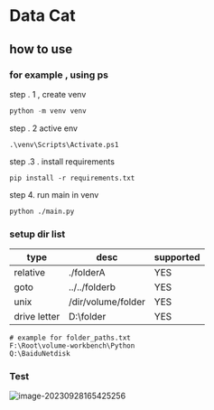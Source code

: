 # Data Cat



## how to use 

### for example , using ps

step . 1 , create venv

```powershell
python -m venv venv
```

step . 2 active env 

```
.\venv\Scripts\Activate.ps1
```

step .3 . install requirements

```
pip install -r requirements.txt
```

step 4. run main in venv

```
python ./main.py
```



### setup dir list



| type         | desc               | supported |
| ------------ | ------------------ | --------- |
| relative     | ./folderA          | YES       |
| goto         | ../../folderb      | YES       |
| unix         | /dir/volume/folder | YES       |
| drive letter | D:\folder          | YES       |

```
# example for folder_paths.txt
F:\Root\volume-workbench\Python
Q:\BaiduNetdisk
```





### Test



![image-20230928165425256]("https://github.com/HinxCorporation/DataCat_slim/blob/main/readme.assets/image-20230928165425256.png")
